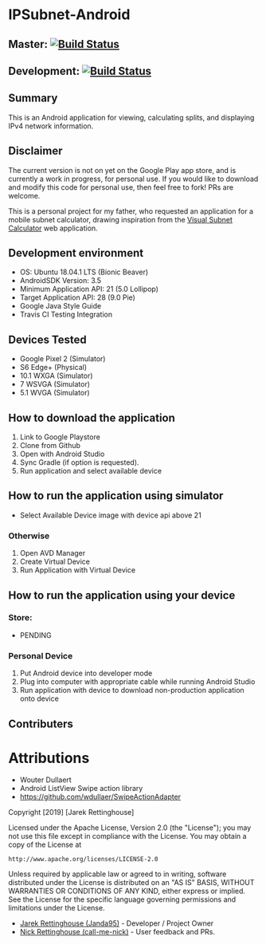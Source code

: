 # IPSubnet-Android 

## Master: [![Build Status](https://travis-ci.org/Janda95/IPSubnet-Android.svg?branch=master)](https://travis-ci.org/Janda95/IPSubnet-Android)

## Development: [![Build Status](https://travis-ci.org/Janda95/IPSubnet-Android.svg?branch=dev)](https://travis-ci.org/Janda95/IPSubnet-Android)

## Summary

This is an Android application for viewing, calculating splits, and displaying IPv4 network information.

## Disclaimer

The current version is not on yet on the Google Play app store, and is currently a work in progress, for personal use. If you would like to download and modify this code for personal use, then feel free to fork! PRs are welcome.

This is a personal project for my father, who requested an application for a mobile subnet calculator, drawing inspiration from the [Visual Subnet Calculator](http://www.davidc.net/sites/default/subnets/subnets.htm) web application.

## Development environment

- OS: Ubuntu 18.04.1 LTS (Bionic Beaver)
- AndroidSDK Version: 3.5
- Minimum Application API: 21 (5.0 Lollipop)
- Target Application API: 28 (9.0 Pie)
- Google Java Style Guide
- Travis CI Testing Integration

##  Devices Tested

- Google Pixel 2 (Simulator)
- S6 Edge+ (Physical)
- 10.1 WXGA (Simulator)
- 7 WSVGA (Simulator)
- 5.1 WVGA (Simulator)

## How to download the application

1. Link to Google Playstore
1. Clone from Github
1. Open with Android Studio
1. Sync Gradle (if option is requested).
1. Run application and select available device

## How to run the application using simulator

- Select Available Device image with device api above 21

### Otherwise

1. Open AVD Manager
1. Create Virtual Device
1. Run Application with Virtual Device

## How to run the application using your device

### Store:

- PENDING

### Personal Device

1. Put Android device into developer mode
1. Plug into computer with appropriate cable while running Android Studio
1. Run application with device to download non-production application onto device

## Contributers

# Attributions
- Wouter Dullaert
- Android ListView Swipe action library
- https://github.com/wdullaer/SwipeActionAdapter

Copyright [2019] [Jarek Rettinghouse]

Licensed under the Apache License, Version 2.0 (the "License");
you may not use this file except in compliance with the License.
You may obtain a copy of the License at

    http://www.apache.org/licenses/LICENSE-2.0

Unless required by applicable law or agreed to in writing, software
distributed under the License is distributed on an "AS IS" BASIS,
WITHOUT WARRANTIES OR CONDITIONS OF ANY KIND, either express or implied.
See the License for the specific language governing permissions and
limitations under the License.

- [Jarek Rettinghouse (Janda95)](https://github.com/Janda95) - Developer / Project Owner
- [Nick Rettinghouse (call-me-nick)](https://github.com/call-me-nick) - User feedback and PRs.

